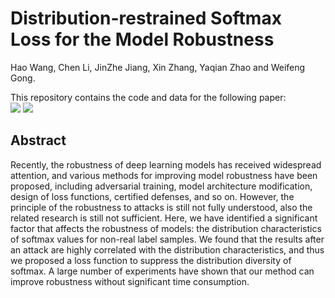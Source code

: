 # Distribution-restrained Softmax Loss for the Model Robustness
 
Hao Wang, Chen Li, JinZhe Jiang, Xin Zhang, Yaqian Zhao and Weifeng Gong. 
 
 
This repository contains the code and data for the following paper:  
<a href='https://github.com/karlieswift/DRSL'><img src='https://img.shields.io/badge/Project-Page-Green'></a>  <a href='https://arxiv.org/abs/2303.12363'><img src='https://img.shields.io/badge/Paper-PDF-red'></a>  
## Abstract

Recently, the robustness of deep learning models has received widespread attention, and various methods for improving model robustness have been proposed, including adversarial training, model architecture modification, design of loss functions, certified defenses, and so on. However, the principle of the robustness to attacks is still not fully understood, also the related research is still not sufficient. Here, we have identified a significant factor that affects the robustness of models: the distribution characteristics of softmax values for non-real label samples. We found that the results after an attack are highly correlated with the distribution characteristics, and thus we proposed a loss function to suppress the distribution diversity of softmax. A large number of experiments have shown that our method can improve robustness without significant time consumption.
